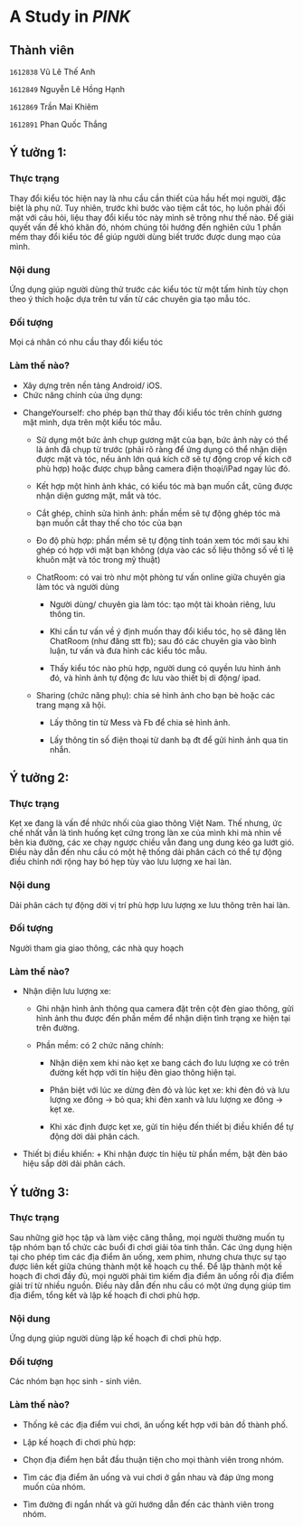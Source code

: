 # A Study in *PINK*

##  Thành viên 

`1612838` Vũ Lê Thế Anh

`1612849` Nguyễn Lê Hồng Hạnh

`1612869` Trần Mai Khiêm

`1612891` Phan Quốc Thắng

##  Ý tưởng 1:

###  Thực trạng

Thay đổi kiểu tóc hiện nay là nhu cầu cần thiết của hầu hết mọi người, đặc biệt là phụ nữ. Tuy nhiên, trước khi bước vào tiệm cắt tóc, họ luôn phải đối mặt với câu hỏi, liệu thay đổi kiểu tóc này mình sẽ trông như thế nào. Để giải quyết vấn đề khó khăn đó, nhóm chúng tôi hướng đến nghiên cứu 1 phần mềm thay đổi kiểu tóc để giúp người dùng biết trước được dung mạo của mình.

###  Nội dung

Ứng dụng giúp người dùng thử trước các kiểu tóc từ một tấm hình tùy chọn theo ý thích hoặc dựa trên tư vấn từ các chuyên gia tạo mẫu tóc.

###  Đối tượng

Mọi cá nhân có nhu cầu thay đổi kiểu tóc
 
###  Làm thế nào?

- Xây dựng trên nền tảng Android/ iOS.
- Chức năng chính của ứng dụng:
 * ChangeYourself: cho phép bạn thử thay đổi kiểu tóc trên chính gương mặt mình, dựa trên một kiểu tóc mẫu.
     + Sử dụng một bức ảnh chụp gương mặt của bạn, bức ảnh này có thể là ảnh đã chụp từ trước (phải rõ ràng để ứng dụng có thể nhận diện được mặt và tóc, nếu ảnh lớn quá kích cỡ sẽ tự động crop về kích cỡ phù hợp) hoặc được chụp bằng camera điện thoại/iPad ngay lúc đó.
     
     + Kết hợp một hình ảnh khác, có kiểu tóc mà bạn muốn cắt, cũng được nhận diện gương mặt, mắt và tóc.
     
     + Cắt ghép, chỉnh sửa hình ảnh: phần mềm sẽ tự động ghép tóc mà bạn muốn cắt thay thế cho tóc của bạn
     
     + Đo độ phù hợp: phần mềm sẽ tự động tính toán xem tóc mới sau khi ghép có hợp với mặt bạn không (dựa vào các số liệu thông số về tỉ lệ khuôn mặt và tóc trong mỹ thuật)
          
   * ChatRoom: có vai trò như một phòng tư vấn online giữa chuyên gia làm tóc và người dùng
       + Người dùng/ chuyên gia làm tóc: tạo một tài khoản riêng, lưu thông tin.
       
       + Khi cần tư vấn về ý định muốn thay đổi kiểu tóc, họ sẽ đăng lên ChatRoom (như đăng stt fb); sau đó các chuyên gia vào bình luận, tư vấn và đưa hình các kiểu tóc mẫu.
       
        + Thấy kiểu tóc nào phù hợp, người dung có quyền lưu hình ảnh đó, và hình ảnh tự động đc lưu vào thiết bị di động/ ipad.
        
    * Sharing (chức năng phụ): chia sẻ hình ảnh cho bạn bè hoặc các trang mạng xã hội.
        + Lấy thông tin từ Mess và Fb để chia sẻ hình ảnh.
        
        + Lấy thông tin số điện thoại từ danh bạ đt để gửi hình ảnh qua tin nhắn.

##  Ý tưởng 2:

###  Thực trạng

Kẹt xe đang là vấn đề nhức nhối của giao thông Việt Nam. Thế nhưng, ức chế nhất vẫn là tình huống kẹt cứng trong làn xe của mình khi mà nhìn về bên kia đường, các xe chạy ngược chiều vẫn đang ung dung kéo ga lướt gió. Điều này dẫn đến nhu cầu có một hệ thống dải phân cách có thể tự động điều chỉnh nới rộng hay bó hẹp tùy vào lưu lượng xe hai làn.

###  Nội dung

Dải phân cách tự động dời vị trí phù hợp lưu lượng xe lưu thông trên hai làn.

###  Đối tượng

Người tham gia giao thông, các nhà quy hoạch

###  Làm thế nào?

* Nhận diện lưu lượng xe: 
    - Ghi nhận hình ảnh thông qua camera đặt trên cột đèn giao thông, gửi hình ảnh thu được đến phần mềm để nhận diện tình trạng xe hiện tại trên đường.
    
    -  Phần mềm: có 2 chức năng chính:
         + Nhận diện xem khi nào kẹt xe bang cách đo lưu lượng xe có trên đường kết hợp với tín hiệu đèn giao thông hiện tại.
         
         + Phân biệt với lúc xe dừng đèn đỏ và lúc kẹt xe: khi đèn đỏ và lưu lượng xe đông -> bỏ qua; khi đèn xanh và lưu lượng xe đông -> kẹt xe.
         
         + Khi xác định được kẹt xe, gửi tín hiệu đến thiết bị điều khiển để tự động dời dải phân cách.
          
* Thiết bị điều khiển:
         + Khi nhận được tín hiệu từ phần mềm, bật đèn báo hiệu sắp dời dải phân cách.

##  Ý tưởng 3:

###  Thực trạng

Sau những giờ học tập và làm việc căng thẳng, mọi người thường muốn tụ tập nhóm bạn tổ chức các buổi đi chơi giải tỏa tinh thần. Các ứng dụng hiện tại cho phép tìm các địa điểm ăn uống, xem phim, nhưng chưa thực sự tạo được liên kết giữa chúng thành một kế hoạch cụ thể. Để lập thành một kế hoạch đi chơi đầy đủ, mọi người phải tìm kiếm địa điểm ăn uống rồi địa điểm giải trí từ nhiều nguồn. Điều này dẫn đến nhu cầu có một ứng dụng giúp tìm địa điểm, tổng kết và lập kế hoạch đi chơi phù hợp.

###  Nội dung

Ứng dụng giúp người dùng lập kế hoạch đi chơi phù hợp.

###  Đối tượng

Các nhóm bạn học sinh - sinh viên.

###  Làm thế nào?

* Thống kê các địa điểm vui chơi, ăn uống kết hợp với bản đồ thành phố.

* Lập kế hoạch đi chơi phù hợp:
 + Chọn địa điểm hẹn bắt đầu thuận tiện cho mọi thành viên trong nhóm.
 
 + Tìm các địa điểm ăn uống và vui chơi ở gần nhau và đáp ứng mong muốn của nhóm.
 
 + Tìm đường đi ngắn nhất và gửi hướng dẫn đến các thành viên trong nhóm.
